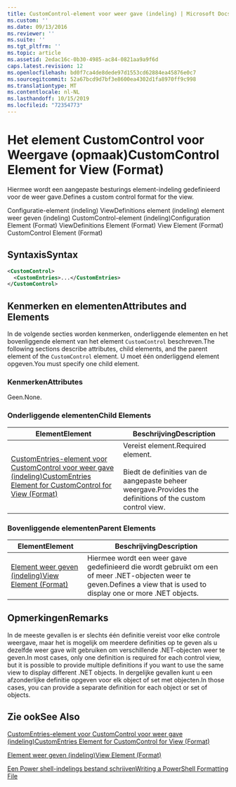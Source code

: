 ```yaml
---
title: CustomControl-element voor weer gave (indeling) | Microsoft Docs
ms.custom: ''
ms.date: 09/13/2016
ms.reviewer: ''
ms.suite: ''
ms.tgt_pltfrm: ''
ms.topic: article
ms.assetid: 2edac16c-0b30-4985-ac84-0821aa9a9f6d
caps.latest.revision: 12
ms.openlocfilehash: bd0f7ca4de8dede97d1553cd62884ea45876e0c7
ms.sourcegitcommit: 52a67bcd9d7bf3e8600ea4302d1fa8970ff9c998
ms.translationtype: MT
ms.contentlocale: nl-NL
ms.lasthandoff: 10/15/2019
ms.locfileid: "72354773"
---
```

# <a name="customcontrol-element-for-view-format"></a><span data-ttu-id="4fb50-102">Het element CustomControl voor Weergave (opmaak)</span><span class="sxs-lookup"><span data-stu-id="4fb50-102">CustomControl Element for View (Format)</span></span>

<span data-ttu-id="4fb50-103">Hiermee wordt een aangepaste besturings element-indeling gedefinieerd voor de weer gave.</span><span class="sxs-lookup"><span data-stu-id="4fb50-103">Defines a custom control format for the view.</span></span>

<span data-ttu-id="4fb50-104">Configuratie-element (indeling) ViewDefinitions element (indeling) element weer geven (indeling) CustomControl-element (indeling)</span><span class="sxs-lookup"><span data-stu-id="4fb50-104">Configuration Element (Format) ViewDefinitions Element (Format) View Element (Format) CustomControl Element (Format)</span></span>

## <a name="syntax"></a><span data-ttu-id="4fb50-105">Syntaxis</span><span class="sxs-lookup"><span data-stu-id="4fb50-105">Syntax</span></span>

```xml
<CustomControl>
  <CustomEntries>...</CustomEntries>
</CustomControl>
```

## <a name="attributes-and-elements"></a><span data-ttu-id="4fb50-106">Kenmerken en elementen</span><span class="sxs-lookup"><span data-stu-id="4fb50-106">Attributes and Elements</span></span>

<span data-ttu-id="4fb50-107">In de volgende secties worden kenmerken, onderliggende elementen en het bovenliggende element van het element `CustomControl` beschreven.</span><span class="sxs-lookup"><span data-stu-id="4fb50-107">The following sections describe attributes, child elements, and the parent element of the `CustomControl` element.</span></span> <span data-ttu-id="4fb50-108">U moet één onderliggend element opgeven.</span><span class="sxs-lookup"><span data-stu-id="4fb50-108">You must specify one child element.</span></span>

### <a name="attributes"></a><span data-ttu-id="4fb50-109">Kenmerken</span><span class="sxs-lookup"><span data-stu-id="4fb50-109">Attributes</span></span>

<span data-ttu-id="4fb50-110">Geen.</span><span class="sxs-lookup"><span data-stu-id="4fb50-110">None.</span></span>

### <a name="child-elements"></a><span data-ttu-id="4fb50-111">Onderliggende elementen</span><span class="sxs-lookup"><span data-stu-id="4fb50-111">Child Elements</span></span>

|<span data-ttu-id="4fb50-112">Element</span><span class="sxs-lookup"><span data-stu-id="4fb50-112">Element</span></span>|<span data-ttu-id="4fb50-113">Beschrijving</span><span class="sxs-lookup"><span data-stu-id="4fb50-113">Description</span></span>|
|-------------|-----------------|
|[<span data-ttu-id="4fb50-114">CustomEntries-element voor CustomControl voor weer gave (indeling)</span><span class="sxs-lookup"><span data-stu-id="4fb50-114">CustomEntries Element for CustomControl for View (Format)</span></span>](./customentries-element-for-customcontrol-for-view-format.md)|<span data-ttu-id="4fb50-115">Vereist element.</span><span class="sxs-lookup"><span data-stu-id="4fb50-115">Required element.</span></span><br /><br /> <span data-ttu-id="4fb50-116">Biedt de definities van de aangepaste beheer weergave.</span><span class="sxs-lookup"><span data-stu-id="4fb50-116">Provides the definitions of the custom control view.</span></span>|

### <a name="parent-elements"></a><span data-ttu-id="4fb50-117">Bovenliggende elementen</span><span class="sxs-lookup"><span data-stu-id="4fb50-117">Parent Elements</span></span>

|<span data-ttu-id="4fb50-118">Element</span><span class="sxs-lookup"><span data-stu-id="4fb50-118">Element</span></span>|<span data-ttu-id="4fb50-119">Beschrijving</span><span class="sxs-lookup"><span data-stu-id="4fb50-119">Description</span></span>|
|-------------|-----------------|
|[<span data-ttu-id="4fb50-120">Element weer geven (indeling)</span><span class="sxs-lookup"><span data-stu-id="4fb50-120">View Element (Format)</span></span>](./view-element-format.md)|<span data-ttu-id="4fb50-121">Hiermee wordt een weer gave gedefinieerd die wordt gebruikt om een of meer .NET-objecten weer te geven.</span><span class="sxs-lookup"><span data-stu-id="4fb50-121">Defines a view that is used to display one or more .NET objects.</span></span>|

## <a name="remarks"></a><span data-ttu-id="4fb50-122">Opmerkingen</span><span class="sxs-lookup"><span data-stu-id="4fb50-122">Remarks</span></span>

<span data-ttu-id="4fb50-123">In de meeste gevallen is er slechts één definitie vereist voor elke controle weergave, maar het is mogelijk om meerdere definities op te geven als u dezelfde weer gave wilt gebruiken om verschillende .NET-objecten weer te geven.</span><span class="sxs-lookup"><span data-stu-id="4fb50-123">In most cases, only one definition is required for each control view, but it is possible to provide multiple definitions if you want to use the same view to display different .NET objects.</span></span> <span data-ttu-id="4fb50-124">In dergelijke gevallen kunt u een afzonderlijke definitie opgeven voor elk object of set met objecten.</span><span class="sxs-lookup"><span data-stu-id="4fb50-124">In those cases, you can provide a separate definition for each object or set of objects.</span></span>

## <a name="see-also"></a><span data-ttu-id="4fb50-125">Zie ook</span><span class="sxs-lookup"><span data-stu-id="4fb50-125">See Also</span></span>

[<span data-ttu-id="4fb50-126">CustomEntries-element voor CustomControl voor weer gave (indeling)</span><span class="sxs-lookup"><span data-stu-id="4fb50-126">CustomEntries Element for CustomControl for View (Format)</span></span>](./customentries-element-for-customcontrol-for-view-format.md)

[<span data-ttu-id="4fb50-127">Element weer geven (indeling)</span><span class="sxs-lookup"><span data-stu-id="4fb50-127">View Element (Format)</span></span>](./view-element-format.md)

[<span data-ttu-id="4fb50-128">Een Power shell-indelings bestand schrijven</span><span class="sxs-lookup"><span data-stu-id="4fb50-128">Writing a PowerShell Formatting File</span></span>](./writing-a-powershell-formatting-file.md)
